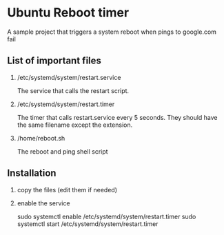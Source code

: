 # Ubuntu Reboot timer

A sample project that triggers a system reboot when pings to google.com fail

## List of important files

1. /etc/systemd/system/restart.service 

    The service that calls the restart script.

2. /etc/systemd/system/restart.timer

    The timer that calls restart.service every 5 seconds. They should have the same filename except the extension.

3. /home/reboot.sh

   The reboot and ping shell script

## Installation

1. copy the files (edit them if needed)
2. enable the service
 

    sudo systemctl enable /etc/systemd/system/restart.timer
    sudo systemctl start /etc/systemd/system/restart.timer
